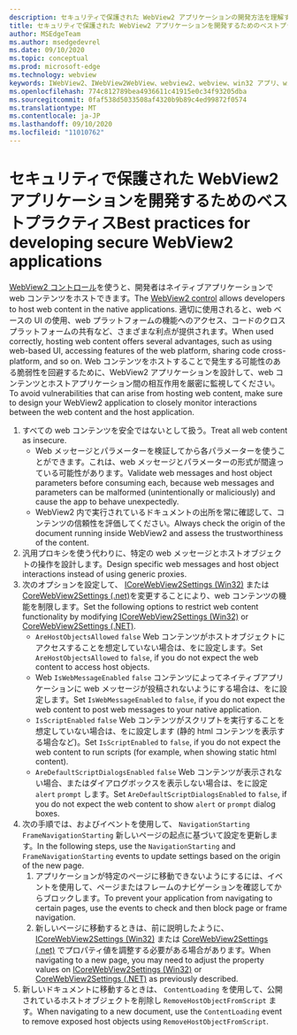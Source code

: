 ```yaml
---
description: セキュリティで保護された WebView2 アプリケーションの開発方法を理解する
title: セキュリティで保護された WebView2 アプリケーションを開発するためのベストプラクティス
author: MSEdgeTeam
ms.author: msedgedevrel
ms.date: 09/10/2020
ms.topic: conceptual
ms.prod: microsoft-edge
ms.technology: webview
keywords: IWebView2、IWebView2WebView、webview2、webview、win32 アプリ、win32、edge、ICoreWebView2、ICoreWebView2Host、browser control、edge html、security
ms.openlocfilehash: 774c812789bea4936611c41915e0c34f93205dba
ms.sourcegitcommit: 0faf538d5033508af4320b9b89c4ed99872f0574
ms.translationtype: MT
ms.contentlocale: ja-JP
ms.lasthandoff: 09/10/2020
ms.locfileid: "11010762"
---
```

# <span data-ttu-id="6cf21-104">セキュリティで保護された WebView2 アプリケーションを開発するためのベストプラクティス</span><span class="sxs-lookup"><span data-stu-id="6cf21-104">Best practices for developing secure WebView2 applications</span></span>  

<span data-ttu-id="6cf21-105">[WebView2 コントロール][Webview2Main]を使うと、開発者はネイティブアプリケーションで web コンテンツをホストできます。</span><span class="sxs-lookup"><span data-stu-id="6cf21-105">The [WebView2 control][Webview2Main] allows developers to host web content in the native applications.</span></span> <span data-ttu-id="6cf21-106">適切に使用されると、web ベースの UI の使用、web プラットフォームの機能へのアクセス、コードのクロスプラットフォームの共有など、さまざまな利点が提供されます。</span><span class="sxs-lookup"><span data-stu-id="6cf21-106">When used correctly, hosting web content offers several advantages, such as using web-based UI, accessing features of the web platform, sharing code cross-platform, and so on.</span></span>  <span data-ttu-id="6cf21-107">Web コンテンツをホストすることで発生する可能性のある脆弱性を回避するために、WebView2 アプリケーションを設計して、web コンテンツとホストアプリケーション間の相互作用を厳密に監視してください。</span><span class="sxs-lookup"><span data-stu-id="6cf21-107">To avoid vulnerabilities that can arise from hosting web content, make sure to design your WebView2 application to closely monitor interactions between the web content and the host application.</span></span>  

1.  <span data-ttu-id="6cf21-108">すべての web コンテンツを安全ではないとして扱う。</span><span class="sxs-lookup"><span data-stu-id="6cf21-108">Treat all web content as insecure.</span></span>  
    *   <span data-ttu-id="6cf21-109">Web メッセージとパラメーターを検証してから各パラメーターを使うことができます。これは、web メッセージとパラメーターの形式が間違っている可能性があります。</span><span class="sxs-lookup"><span data-stu-id="6cf21-109">Validate web messages and host object parameters before consuming each, because web messages and parameters can be malformed \(unintentionally or maliciously\) and cause the app to behave unexpectedly.</span></span>
    *   <span data-ttu-id="6cf21-110">WebView2 内で実行されているドキュメントの出所を常に確認して、コンテンツの信頼性を評価してください。</span><span class="sxs-lookup"><span data-stu-id="6cf21-110">Always check the origin of the document running inside WebView2 and assess the trustworthiness of the content.</span></span>  
1.  <span data-ttu-id="6cf21-111">汎用プロキシを使う代わりに、特定の web メッセージとホストオブジェクトの操作を設計します。</span><span class="sxs-lookup"><span data-stu-id="6cf21-111">Design specific web messages and host object interactions instead of using generic proxies.</span></span>  
1.  <span data-ttu-id="6cf21-112">次のオプションを設定して、 [ICoreWebView2Settings (Win32)][Webview2ReferenceWin3209622Icorewebview2settings] または [CoreWebView2Settings (.net)][Webview2ReferenceWin3209628MicrosoftWebWebview2CoreCorewebview2settings]を変更することにより、web コンテンツの機能を制限します。</span><span class="sxs-lookup"><span data-stu-id="6cf21-112">Set the following options to restrict web content functionality by modifying [ICoreWebView2Settings (Win32)][Webview2ReferenceWin3209622Icorewebview2settings] or [CoreWebView2Settings (.NET)][Webview2ReferenceWin3209628MicrosoftWebWebview2CoreCorewebview2settings].</span></span>  
    *   <span data-ttu-id="6cf21-113">`AreHostObjectsAllowed` `false` Web コンテンツがホストオブジェクトにアクセスすることを想定していない場合は、をに設定します。</span><span class="sxs-lookup"><span data-stu-id="6cf21-113">Set `AreHostObjectsAllowed` to `false`, if you do not expect the web content to access host objects.</span></span>  
    *   <span data-ttu-id="6cf21-114">Web `IsWebMessageEnabled` `false` コンテンツによってネイティブアプリケーションに web メッセージが投稿されないようにする場合は、をに設定します。</span><span class="sxs-lookup"><span data-stu-id="6cf21-114">Set `IsWebMessageEnabled` to `false`, if you do not expect the web content to post web messages to your native application.</span></span>  
    *   <span data-ttu-id="6cf21-115">`IsScriptEnabled` `false` Web コンテンツがスクリプトを実行することを想定していない場合は、をに設定します (静的 html コンテンツを表示する場合など)。</span><span class="sxs-lookup"><span data-stu-id="6cf21-115">Set `IsScriptEnabled` to `false`, if you do not expect the web content to run scripts \(for example, when showing static html content\).</span></span>  
    *   <span data-ttu-id="6cf21-116">`AreDefaultScriptDialogsEnabled` `false` Web コンテンツが表示されない場合、またはダイアログボックスを表示しない場合は、をに設定 `alert` `prompt` します。</span><span class="sxs-lookup"><span data-stu-id="6cf21-116">Set `AreDefaultScriptDialogsEnabled` to `false`, if you do not expect the web content to show `alert` or `prompt` dialog boxes.</span></span>  
1.  <span data-ttu-id="6cf21-117">次の手順では、およびイベントを使用して、 `NavigationStarting` `FrameNavigationStarting` 新しいページの起点に基づいて設定を更新します。</span><span class="sxs-lookup"><span data-stu-id="6cf21-117">In the following steps, use the `NavigationStarting` and `FrameNavigationStarting` events to update settings based on the origin of the new page.</span></span>  
    1.  <span data-ttu-id="6cf21-118">アプリケーションが特定のページに移動できないようにするには、イベントを使用して、ページまたはフレームのナビゲーションを確認してからブロックします。</span><span class="sxs-lookup"><span data-stu-id="6cf21-118">To prevent your application from navigating to certain pages, use the events to check and then block page or frame navigation.</span></span>  
    1.  <span data-ttu-id="6cf21-119">新しいページに移動するときは、前に説明したように、 [ICoreWebView2Settings (Win32)][Webview2ReferenceWin3209622Icorewebview2settings] または [CoreWebView2Settings (.net)][Webview2ReferenceWin3209628MicrosoftWebWebview2CoreCorewebview2settings] でプロパティ値を調整する必要がある場合があります。</span><span class="sxs-lookup"><span data-stu-id="6cf21-119">When navigating to a new page, you may need to adjust the property values on [ICoreWebView2Settings (Win32)][Webview2ReferenceWin3209622Icorewebview2settings] or [CoreWebView2Settings (.NET)][Webview2ReferenceWin3209628MicrosoftWebWebview2CoreCorewebview2settings] as previously described.</span></span>  
1.  <span data-ttu-id="6cf21-120">新しいドキュメントに移動するときは、 `ContentLoading` を使用して、公開されているホストオブジェクトを削除し `RemoveHostObjectFromScript` ます。</span><span class="sxs-lookup"><span data-stu-id="6cf21-120">When navigating to a new document, use the `ContentLoading` event to remove exposed host objects using `RemoveHostObjectFromScript`.</span></span>  

<!--## Security

Always check the Source property of the WebView before using `ExecuteScript`, `PostWebMessageAsJson`, `PostWebMessageAsString`, or any other method to send information into the WebView. The WebView may have navigated to another page via the end user interacting with the page or script in the page causing navigation. Similarly, be very careful with `AddScriptToExecuteOnDocumentCreated`. All future `navigations` run the same script and if it provides access to information intended only for a certain origin, any HTML document may have access.

When examining the result of an `ExecuteScript` method call, a `WebMessageReceived` event, always check the Source of the sender, or any other mechanism of receiving information from an HTML document in a WebView validate the URI of the HTML document is what you expect.

When constructing a message to send into a WebView, prefer using `PostWebMessageAsJson` and construct the JSON string parameter using a JSON library. This avoids any potential accidents of encoding information into a JSON string or script and ensure no attacker controlled input can modify the rest of the JSON message or run arbitrary script. -->  

<!-- links -->  

[Webview2Main]: ../index.md "Microsoft Edge WebView2 の概要 (プレビュー) |Microsoft ドキュメント"  

[Webview2ReferenceWin3209622Icorewebview2settings]: ../reference/win32/0-9-622/icorewebview2settings.md "インターフェイス ICoreWebView2Settings |Microsoft ドキュメント"  

[Webview2ReferenceWin3209628MicrosoftWebWebview2CoreCorewebview2settings]: ../reference/dotnet/0-9-628/microsoft-web-webview2-core-corewebview2settings.md "WebView2 クラス | CoreWebView2Settings クラスを |Microsoft ドキュメント"  
